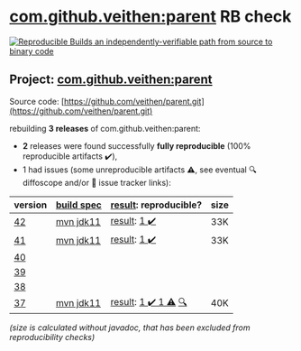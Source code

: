 [com.github.veithen:parent](https://search.maven.org/artifact/com.github.veithen/parent/) RB check
=======

[![Reproducible Builds](https://reproducible-builds.org/images/logos/rb.svg) an independently-verifiable path from source to binary code](https://reproducible-builds.org/)

## Project: [com.github.veithen:parent](https://search.maven.org/artifact/com.github.veithen/parent/)

Source code: [https://github.com/veithen/parent.git](https://github.com/veithen/parent.git)

rebuilding **3 releases** of com.github.veithen:parent:
- **2** releases were found successfully **fully reproducible** (100% reproducible artifacts :heavy_check_mark:),
- 1 had issues (some unreproducible artifacts :warning:, see eventual :mag: diffoscope and/or :memo: issue tracker links):

| version | [build spec](/BUILDSPEC.md) | [result](https://reproducible-builds.org/docs/jvm/): reproducible? | size |
| -- | --------- | ------ | -- |
| [42](https://search.maven.org/artifact/com.github.veithen/parent/42/pom) | [mvn jdk11](veithen-parent-42.buildspec) | [result](parent-42.buildinfo): [1 :heavy_check_mark: ](parent-42.buildcompare) | 33K |
| [41](https://search.maven.org/artifact/com.github.veithen/parent/41/pom) | [mvn jdk11](veithen-parent-41.buildspec) | [result](parent-41.buildinfo): [1 :heavy_check_mark: ](parent-41.buildcompare) | 33K |
| [40](https://search.maven.org/artifact/com.github.veithen/parent/40/pom) | | | |
| [39](https://search.maven.org/artifact/com.github.veithen/parent/39/pom) | | | |
| [38](https://search.maven.org/artifact/com.github.veithen/parent/38/pom) | | | |
| [37](https://search.maven.org/artifact/com.github.veithen/parent/37/pom) | [mvn jdk11](veithen-parent-37.buildspec) | [result](parent-37.buildinfo): [1 :heavy_check_mark:  1 :warning:](parent-37.buildcompare) [:mag:](parent-37.diffoscope) | 40K |

<i>(size is calculated without javadoc, that has been excluded from reproducibility checks)</i>
